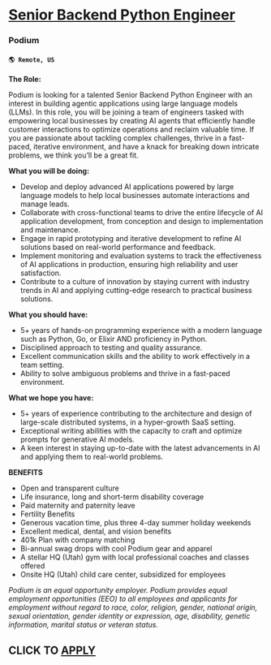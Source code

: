 # [Senior Backend Python Engineer ](https://www.remotewlb.com/apply/senior-backend-python-engineer)  
### Podium  
#### `🌎 Remote, US`  

**The Role:**

Podium is looking for a talented Senior Backend Python Engineer with an interest in building agentic applications using large language models (LLMs). In this role, you will be joining a team of engineers tasked with empowering local businesses by creating AI agents that efficiently handle customer interactions to optimize operations and reclaim valuable time. If you are passionate about tackling complex challenges, thrive in a fast-paced, iterative environment, and have a knack for breaking down intricate problems, we think you’ll be a great fit.

**What you will be doing:**

  * Develop and deploy advanced AI applications powered by large language models to help local businesses automate interactions and manage leads.
  * Collaborate with cross-functional teams to drive the entire lifecycle of AI application development, from conception and design to implementation and maintenance.
  * Engage in rapid prototyping and iterative development to refine AI solutions based on real-world performance and feedback.
  * Implement monitoring and evaluation systems to track the effectiveness of AI applications in production, ensuring high reliability and user satisfaction.
  * Contribute to a culture of innovation by staying current with industry trends in AI and applying cutting-edge research to practical business solutions.

**What you should have:**

  * 5+ years of hands-on programming experience with a modern language such as Python, Go, or Elixir AND proficiency in Python.
  * Disciplined approach to testing and quality assurance.
  * Excellent communication skills and the ability to work effectively in a team setting.
  * Ability to solve ambiguous problems and thrive in a fast-paced environment.

**What we hope you have:**

  * 5+ years of experience contributing to the architecture and design of large-scale distributed systems, in a hyper-growth SaaS setting.
  * Exceptional writing abilities with the capacity to craft and optimize prompts for generative AI models.
  * A keen interest in staying up-to-date with the latest advancements in AI and applying them to real-world problems.

**BENEFITS**

  * Open and transparent culture 
  * Life insurance, long and short-term disability coverage
  * Paid maternity and paternity leave
  * Fertility Benefits
  * Generous vacation time, plus three 4-day summer holiday weekends
  * Excellent medical, dental, and vision benefits
  * 401k Plan with company matching
  * Bi-annual swag drops with cool Podium gear and apparel 
  * A stellar HQ (Utah) gym with local professional coaches and classes offered
  * Onsite HQ (Utah) child care center, subsidized for employees

_Podium is an equal opportunity employer. Podium provides equal employment opportunities (EEO) to all employees and applicants for employment without regard to race, color, religion, gender, national origin, sexual orientation, gender identity or expression, age, disability, genetic information, marital status or veteran status._

  
## CLICK TO [APPLY](https://www.remotewlb.com/apply/senior-backend-python-engineer)

